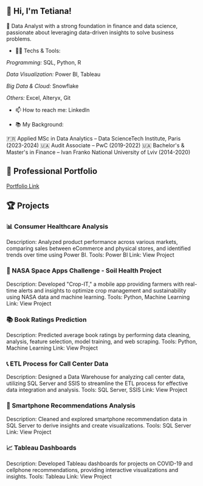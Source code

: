 ## 👋 Hi, I'm Tetiana!

🔎 Data Analyst with a strong foundation in finance and data science, passionate about leveraging data-driven insights to solve business problems.

- 👩‍💻 Techs & Tools:

_Programming:_ SQL, Python, R

_Data Visualization:_ Power BI, Tableau

_Big Data & Cloud:_ Snowflake

_Others:_ Excel, Alteryx, Git

- 📫 How to reach me: LinkedIn

- 📚 My Background:

🇫🇷 Applied MSc in Data Analytics – Data ScienceTech Institute, Paris (2023-2024)
🇺🇦 Audit Associate – PwC (2019-2022)
🇺🇦 Bachelor's & Master's in Finance – Ivan Franko National University of Lviv (2014-2020)

## 📂 Professional Portfolio

[Portfolio Link](https://tetianashchudla.github.io/Portfolio/)

## 🏆 Projects

### 📊 Consumer Healthcare Analysis
Description: Analyzed product performance across various markets, comparing sales between eCommerce and physical stores, and identified trends over time using Power BI.
Tools: Power BI
Link: View Project

### 🌱 NASA Space Apps Challenge - Soil Health Project
Description: Developed "Crop-IT," a mobile app providing farmers with real-time alerts and insights to optimize crop management and sustainability using NASA data and machine learning.
Tools: Python, Machine Learning
Link: View Project

### 📚 Book Ratings Prediction
Description: Predicted average book ratings by performing data cleaning, analysis, feature selection, model training, and web scraping.
Tools: Python, Machine Learning
Link: View Project

### 📞 ETL Process for Call Center Data
Description: Designed a Data Warehouse for analyzing call center data, utilizing SQL Server and SSIS to streamline the ETL process for effective data integration and analysis.
Tools: SQL Server, SSIS
Link: View Project

### 📱 Smartphone Recommendations Analysis
Description: Cleaned and explored smartphone recommendation data in SQL Server to derive insights and create visualizations.
Tools: SQL Server
Link: View Project

### 📈 Tableau Dashboards
Description: Developed Tableau dashboards for projects on COVID-19 and cellphone recommendations, providing interactive visualizations and insights.
Tools: Tableau
Link: View Project
